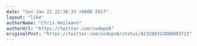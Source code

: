 ```yaml
---
date: "Sun Jan 22 22:36:33 +0000 2017"
layout: "like"
authorName: "Chris Heilmann"
authorUrl: "https://twitter.com/codepo8"
originalPost: "https://twitter.com/codepo8/status/823298332886003712"
---
```

